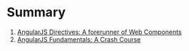 # Summary

1. [AngularJS Directives: A forerunner of Web Components](./chapter1.md)
2. [AngularJS Fundamentals: A Crash Course](./chapter2.md)